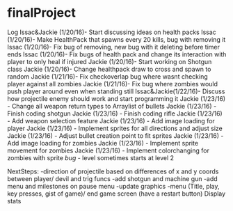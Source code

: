 # finalProject

Log
Issac&Jackie (1/20/16)- Start discussing ideas on health packs
Issac (1/20/16)- Make HealthPack that spawns every 20 kills, bug with removing it
Issac (1/20/16)- Fix bug of removing, new bug with it deleting before timer ends
Issac (1/20/16)- Fix bugs of health pack and change its interaction with player to only heal if injured
Jackie (1/20/16)- Start working on Shotgun class
Jackie (1/20/16)- Change healthpack draw to cross and spawn to random
Jackie (1/21/16)- Fix checkoverlap bug where wasnt checking player against all zombies
Jackie (1/21/16)- Fix bug where zombies would push player around even when standing still
Issac&Jackie(1/22/16)- Discuss how projectile enemy should work and start programming it
Jackie (1/23/16) - Change all weapon return types to Arraylist of bullets
Jackie (1/23/16) - Finish coding shotgun
Jackie (1/23/16) - Finish coding rifle
Jackie (1/23/16) - Add weapon selection feature
Jackie (1/23/16) - Add image loading for player
Jackie (1/23/16) - Implement sprites for all directions and adjust size
Jackie (1/23/16) - Adjust bullet creation point to fit sprites
Jackie (1/23/16) - Add image loading for zombies
Jackie (1/23/16) - Implement sprite movement for zombies
Jackie (1/23/16) - Implement colorchanging for zombies with sprite
*bug* - level sometimes starts at level 2


NextSteps:
-direction of projectile based on differences of x and y coords between player/ devil and trig funcs
-add shotgun and machine gun
-add menu and milestones on pause menu
-update graphics
-menu (Title, play, key presses, gist of game)/ end game screen (have a restart button) Display stats
